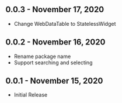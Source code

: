 ## 0.0.3 - November 17, 2020

- Change WebDataTable to StatelessWidget

## 0.0.2 - November 16, 2020

- Rename package name
- Support searching and selecting

## 0.0.1 - November 15, 2020

- Initial Release
